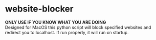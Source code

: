# website-blocker
**ONLY USE IF YOU KNOW WHAT YOU ARE DOING**                                                                                                                                            
Designed for MacOS this python script will block specified websites and redirect you to localhost. If run properly, it will run on startup.
